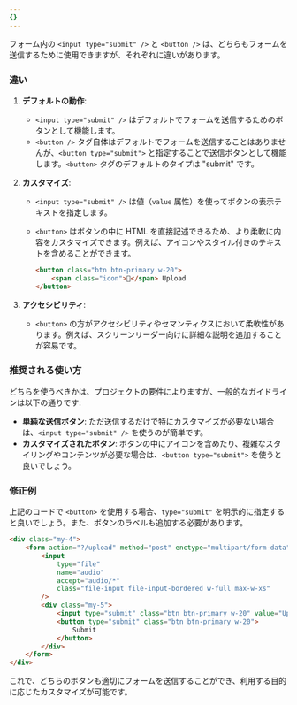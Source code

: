 ```yaml
---
{}
---
```

フォーム内の `<input type="submit" />` と `<button />` は、どちらもフォームを送信するために使用できますが、それぞれに違いがあります。

### 違い

1. **デフォルトの動作**:
    - `<input type="submit" />` はデフォルトでフォームを送信するためのボタンとして機能します。
    - `<button />` タグ自体はデフォルトでフォームを送信することはありませんが、`<button type="submit">` と指定することで送信ボタンとして機能します。`<button>` タグのデフォルトのタイプは "submit" です。
2. **カスタマイズ**:
    - `<input type="submit" />` は値（`value` 属性）を使ってボタンの表示テキストを指定します。
    - `<button>` はボタンの中に HTML を直接記述できるため、より柔軟に内容をカスタマイズできます。例えば、アイコンやスタイル付きのテキストを含めることができます。
        
        ```HTML
        <button class="btn btn-primary w-20">
            <span class="icon">🎵</span> Upload
        </button>
        ```
        
3. **アクセシビリティ**:
    - `<button>` の方がアクセシビリティやセマンティクスにおいて柔軟性があります。例えば、スクリーンリーダー向けに詳細な説明を追加することが容易です。

### 推奨される使い方

どちらを使うべきかは、プロジェクトの要件によりますが、一般的なガイドラインは以下の通りです:

- **単純な送信ボタン**: ただ送信するだけで特にカスタマイズが必要ない場合は、`<input type="submit" />` を使うのが簡単です。
- **カスタマイズされたボタン**: ボタンの中にアイコンを含めたり、複雑なスタイリングやコンテンツが必要な場合は、`<button type="submit">` を使うと良いでしょう。

### 修正例

上記のコードで `<button>` を使用する場合、`type="submit"` を明示的に指定すると良いでしょう。また、ボタンのラベルも追加する必要があります。

```HTML
<div class="my-4">
	<form action="?/upload" method="post" enctype="multipart/form-data">
		<input
			type="file"
			name="audio"
			accept="audio/*"
			class="file-input file-input-bordered w-full max-w-xs"
		/>
		<div class="my-5">
			<input type="submit" class="btn btn-primary w-20" value="Upload" />
			<button type="submit" class="btn btn-primary w-20">
                Submit
            </button>
		</div>
	</form>
</div>
```

これで、どちらのボタンも適切にフォームを送信することができ、利用する目的に応じたカスタマイズが可能です。